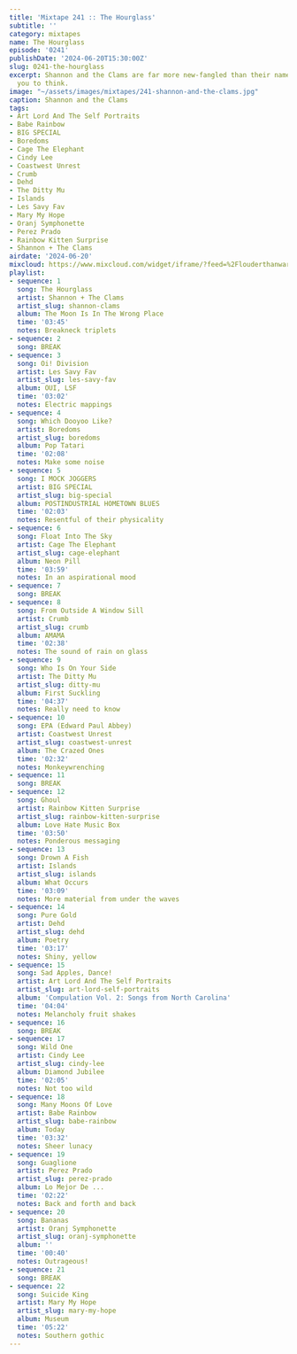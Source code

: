 ```yaml
---
title: 'Mixtape 241 :: The Hourglass'
subtitle: ''
category: mixtapes
name: The Hourglass
episode: '0241'
publishDate: '2024-06-20T15:30:00Z'
slug: 0241-the-hourglass
excerpt: Shannon and the Clams are far more new-fangled than their name might lead
  you to think.
image: "~/assets/images/mixtapes/241-shannon-and-the-clams.jpg"
caption: Shannon and the Clams
tags:
- Art Lord And The Self Portraits
- Babe Rainbow
- BIG SPECIAL
- Boredoms
- Cage The Elephant
- Cindy Lee
- Coastwest Unrest
- Crumb
- Dehd
- The Ditty Mu
- Islands
- Les Savy Fav
- Mary My Hope
- Oranj Symphonette
- Perez Prado
- Rainbow Kitten Surprise
- Shannon + The Clams
airdate: '2024-06-20'
mixcloud: https://www.mixcloud.com/widget/iframe/?feed=%2Flouderthanwar%2Fthe-mixtape-241-the-hourglass-2024-06-20%2F&hide_artwork=1&hide_cover=1&light=1
playlist:
- sequence: 1
  song: The Hourglass
  artist: Shannon + The Clams
  artist_slug: shannon-clams
  album: The Moon Is In The Wrong Place
  time: '03:45'
  notes: Breakneck triplets
- sequence: 2
  song: BREAK
- sequence: 3
  song: Oi! Division
  artist: Les Savy Fav
  artist_slug: les-savy-fav
  album: OUI, LSF
  time: '03:02'
  notes: Electric mappings
- sequence: 4
  song: Which Dooyoo Like?
  artist: Boredoms
  artist_slug: boredoms
  album: Pop Tatari
  time: '02:08'
  notes: Make some noise
- sequence: 5
  song: I MOCK JOGGERS
  artist: BIG SPECIAL
  artist_slug: big-special
  album: POSTINDUSTRIAL HOMETOWN BLUES
  time: '02:03'
  notes: Resentful of their physicality
- sequence: 6
  song: Float Into The Sky
  artist: Cage The Elephant
  artist_slug: cage-elephant
  album: Neon Pill
  time: '03:59'
  notes: In an aspirational mood
- sequence: 7
  song: BREAK
- sequence: 8
  song: From Outside A Window Sill
  artist: Crumb
  artist_slug: crumb
  album: AMAMA
  time: '02:38'
  notes: The sound of rain on glass
- sequence: 9
  song: Who Is On Your Side
  artist: The Ditty Mu
  artist_slug: ditty-mu
  album: First Suckling
  time: '04:37'
  notes: Really need to know
- sequence: 10
  song: EPA (Edward Paul Abbey)
  artist: Coastwest Unrest
  artist_slug: coastwest-unrest
  album: The Crazed Ones
  time: '02:32'
  notes: Monkeywrenching
- sequence: 11
  song: BREAK
- sequence: 12
  song: Ghoul
  artist: Rainbow Kitten Surprise
  artist_slug: rainbow-kitten-surprise
  album: Love Hate Music Box
  time: '03:50'
  notes: Ponderous messaging
- sequence: 13
  song: Drown A Fish
  artist: Islands
  artist_slug: islands
  album: What Occurs
  time: '03:09'
  notes: More material from under the waves
- sequence: 14
  song: Pure Gold
  artist: Dehd
  artist_slug: dehd
  album: Poetry
  time: '03:17'
  notes: Shiny, yellow
- sequence: 15
  song: Sad Apples, Dance!
  artist: Art Lord And The Self Portraits
  artist_slug: art-lord-self-portraits
  album: 'Compulation Vol. 2: Songs from North Carolina'
  time: '04:04'
  notes: Melancholy fruit shakes
- sequence: 16
  song: BREAK
- sequence: 17
  song: Wild One
  artist: Cindy Lee
  artist_slug: cindy-lee
  album: Diamond Jubilee
  time: '02:05'
  notes: Not too wild
- sequence: 18
  song: Many Moons Of Love
  artist: Babe Rainbow
  artist_slug: babe-rainbow
  album: Today
  time: '03:32'
  notes: Sheer lunacy
- sequence: 19
  song: Guaglione
  artist: Perez Prado
  artist_slug: perez-prado
  album: Lo Mejor De ...
  time: '02:22'
  notes: Back and forth and back
- sequence: 20
  song: Bananas
  artist: Oranj Symphonette
  artist_slug: oranj-symphonette
  album: ''
  time: '00:40'
  notes: Outrageous!
- sequence: 21
  song: BREAK
- sequence: 22
  song: Suicide King
  artist: Mary My Hope
  artist_slug: mary-my-hope
  album: Museum
  time: '05:22'
  notes: Southern gothic
---
```


